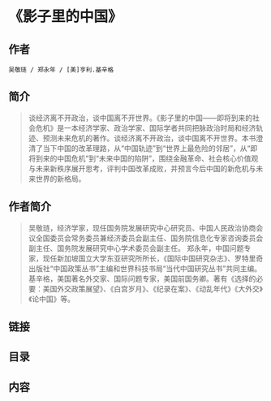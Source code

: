 《影子里的中国》
=======================

## 作者
    吴敬琏 / 郑永年 / [美]亨利.基辛格

## 简介
> 谈经济离不开政治，谈中国离不开世界。《影子里的中国——即将到来的社会危机》是一本经济学家、政治学家、国际学者共同把脉政治时局和经济轨迹、预测未来危机的著作。谈经济离不开政治，谈中国离不开世界。本书澄清了当下中国的改革理路，从“中国轨迹”到“世界上最危险的邻居”，从“即将到来的中国危机”到“未来中国的陷阱”，围绕金融革命、社会核心价值观与未来新秩序展开思考，评判中国改革成败，并预言今后中国的新危机与未来世界的新格局。

## 作者简介
> 吴敬琏，经济学家，现任国务院发展研究中心研究员、中国人民政治协商会议全国委员会常务委员兼经济委员会副主任、国务院信息化专家咨询委员会副主任、国务院发展研究中心学术委员会副主任。
郑永年，中国问题专家，现任新加坡国立大学东亚研究所所长，《国际中国研究杂志》、罗特里奇出版社“中国政策丛书”主编和世界科技书局“当代中国研究丛书”共同主编。
基辛格，美国著名外交家、国际问题专家，美国前国务卿。著有《选择的必要：美国外交政策展望》、《白宫岁月》、《纪录在案》、《动乱年代》《大外交》《论中国》等。

## 链接

## 目录

## 内容

```


```
